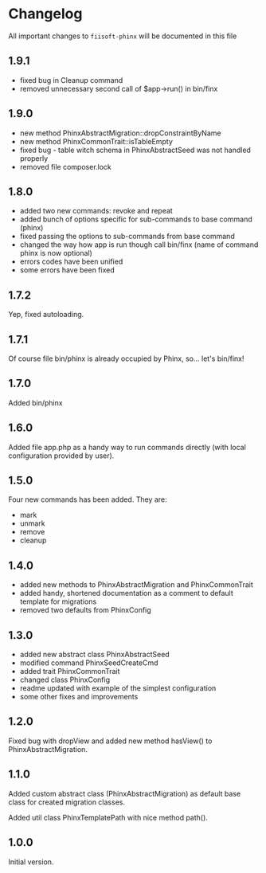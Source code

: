 # Changelog

All important changes to `fiisoft-phinx` will be documented in this file

## 1.9.1

* fixed bug in Cleanup command
* removed unnecessary second call of $app->run() in bin/finx  

## 1.9.0

* new method PhinxAbstractMigration::dropConstraintByName
* new method PhinxCommonTrait::isTableEmpty
* fixed bug - table witch schema in PhinxAbstractSeed was not handled properly
* removed file composer.lock 

## 1.8.0

* added two new commands: revoke and repeat
* added bunch of options specific for sub-commands to base command (phinx)
* fixed passing the options to sub-commands from base command
* changed the way how app is run though call bin/finx (name of command phinx is now optional)
* errors codes have been unified
* some errors have been fixed

## 1.7.2

Yep, fixed autoloading.

## 1.7.1

Of course file bin/phinx is already occupied by Phinx, so... let's bin/finx!

## 1.7.0

Added bin/phinx

## 1.6.0

Added file app.php as a handy way to run commands directly (with local configuration provided by user).

## 1.5.0

Four new commands has been added. They are:
* mark
* unmark
* remove 
* cleanup

## 1.4.0

* added new methods to PhinxAbstractMigration and PhinxCommonTrait
* added handy, shortened documentation as a comment to default template for migrations
* removed two defaults from PhinxConfig

## 1.3.0

* added new abstract class PhinxAbstractSeed
* modified command PhinxSeedCreateCmd
* added trait PhinxCommonTrait
* changed class PhinxConfig
* readme updated with example of the simplest configuration 
* some other fixes and improvements

## 1.2.0

Fixed bug with dropView and added new method hasView() to PhinxAbstractMigration.

## 1.1.0

Added custom abstract class (PhinxAbstractMigration) as default base class for created migration classes.

Added util class PhinxTemplatePath with nice method path(). 

## 1.0.0

Initial version.
